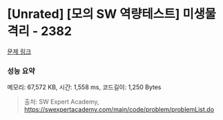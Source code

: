 # [Unrated] [모의 SW 역량테스트] 미생물 격리 - 2382 

[문제 링크](https://swexpertacademy.com/main/code/problem/problemDetail.do?contestProbId=AV597vbqAH0DFAVl) 

### 성능 요약

메모리: 67,572 KB, 시간: 1,558 ms, 코드길이: 1,250 Bytes



> 출처: SW Expert Academy, https://swexpertacademy.com/main/code/problem/problemList.do